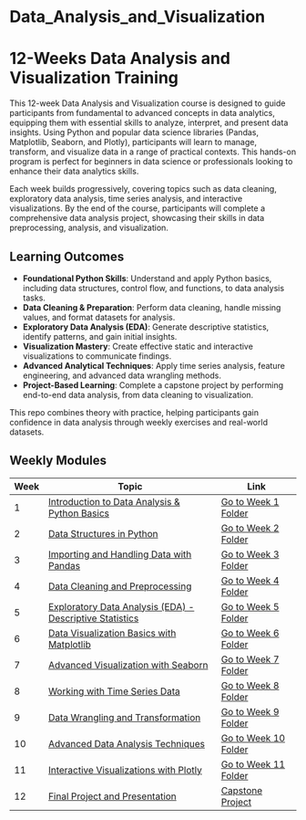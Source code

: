 # Data_Analysis_and_Visualization

# 12-Weeks Data Analysis and Visualization Training

This 12-week Data Analysis and Visualization course is designed to guide participants from fundamental to advanced concepts in data analytics, equipping them with essential skills to analyze, interpret, and present data insights. Using Python and popular data science libraries (Pandas, Matplotlib, Seaborn, and Plotly), participants will learn to manage, transform, and visualize data in a range of practical contexts. This hands-on program is perfect for beginners in data science or professionals looking to enhance their data analytics skills.

Each week builds progressively, covering topics such as data cleaning, exploratory data analysis, time series analysis, and interactive visualizations. By the end of the course, participants will complete a comprehensive data analysis project, showcasing their skills in data preprocessing, analysis, and visualization.

## Learning Outcomes

- **Foundational Python Skills**: Understand and apply Python basics, including data structures, control flow, and functions, to data analysis tasks.
- **Data Cleaning & Preparation**: Perform data cleaning, handle missing values, and format datasets for analysis.
- **Exploratory Data Analysis (EDA)**: Generate descriptive statistics, identify patterns, and gain initial insights.
- **Visualization Mastery**: Create effective static and interactive visualizations to communicate findings.
- **Advanced Analytical Techniques**: Apply time series analysis, feature engineering, and advanced data wrangling methods.
- **Project-Based Learning**: Complete a capstone project by performing end-to-end data analysis, from data cleaning to visualization.

This repo combines theory with practice, helping participants gain confidence in data analysis through weekly exercises and real-world datasets.


## Weekly Modules

| Week | Topic                                                                                         | Link                                           |
|------|-----------------------------------------------------------------------------------------------|------------------------------------------------|
| 1    | [Introduction to Data Analysis & Python Basics](./Week_01)                                    | [Go to Week 1 Folder](./Week_01)               |
| 2    | [Data Structures in Python](./Week_02)                                                        | [Go to Week 2 Folder](./Week_02)               |
| 3    | [Importing and Handling Data with Pandas](./Week_03)                                          | [Go to Week 3 Folder](./Week_03)               |
| 4    | [Data Cleaning and Preprocessing](./Week_04)                                                  | [Go to Week 4 Folder](./Week_04)               |
| 5    | [Exploratory Data Analysis (EDA) - Descriptive Statistics](./Week_05)                         | [Go to Week 5 Folder](./Week_05)               |
| 6    | [Data Visualization Basics with Matplotlib](./Week_06)                                        | [Go to Week 6 Folder](./Week_06)               |
| 7    | [Advanced Visualization with Seaborn](./Week_07)                                              | [Go to Week 7 Folder](./Week_07)               |
| 8    | [Working with Time Series Data](./Week_08)                                                    | [Go to Week 8 Folder](./Week_08)               |
| 9    | [Data Wrangling and Transformation](./Week_09)                                                | [Go to Week 9 Folder](./Week_09)               |
| 10   | [Advanced Data Analysis Techniques](./Week_10)                                                | [Go to Week 10 Folder](./Week_10)              |
| 11   | [Interactive Visualizations with Plotly](./Week_11)                                           | [Go to Week 11 Folder](./Week_11)              |
| 12   | [Final Project and Presentation](./Week_12)                                                   | [Capstone Project](./capstoneproject)          |
